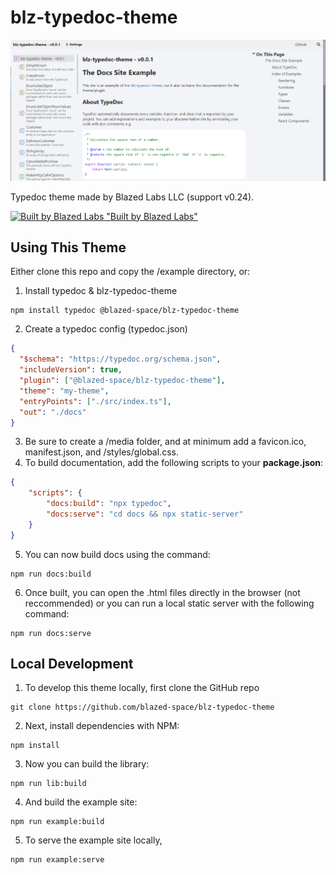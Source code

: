 # blz-typedoc-theme

!["Screenshot" Screenshot](Screenshot.png)

Typedoc theme made by Blazed Labs LLC (support v0.24).

[![Built by Blazed Labs "Built by Blazed Labs"](https://img.shields.io/badge/Built%20By-Blazed%20Labs-red?logo=data:image/webp;base64,UklGRjYBAABXRUJQVlA4WAoAAAAQAAAAHwAAHwAAQUxQSN8AAAABgGPb2rHnM36Vsd0ZtTMGO2WGYJuVW9t2JpDKtivr14snGEBETADzn3KCIAiiKEockLZiZHh4ZHRsfCYTSO40op+SgRifQ9SwAqUuoioYaHn2x2ZQtWDSBKoZTBxDtYAJI6hOMHkS1cNDRdygzsOBbBaN2BEDCFf0jXvPAYm+NRIe+APYrhiJu7RUXOk32WsGVdy9kXLLj8J+w0jdoRDxlUb6p3iiuAcA46YXgTJkBG1gcd5nMLvOuOBHmIdAnOsezKE7js19h3jL53CMNntkaZF8aak3RcMQiyo1z/yXAFZQOCAwAAAA0AIAnQEqIAAgAD5tJptNpCEiopQAgA2JaQAATCggAAD9s//7f+1P//sZyP/OOAAA)](https://blazedlabs.com/)

## Using This Theme
Either clone this repo and copy the /example directory, or:
1. Install typedoc & blz-typedoc-theme
```shell
npm install typedoc @blazed-space/blz-typedoc-theme
```
2. Create a typedoc config (typedoc.json)
```json
{
  "$schema": "https://typedoc.org/schema.json",
  "includeVersion": true,
  "plugin": ["@blazed-space/blz-typedoc-theme"],
  "theme": "my-theme",
  "entryPoints": ["./src/index.ts"],
  "out": "./docs"
}
```
3. Be sure to create a /media folder, and at minimum add a favicon.ico, manifest.json, and /styles/global.css.
4. To build documentation, add the following scripts to your **package.json**:
```json
{
    "scripts": {
        "docs:build": "npx typedoc",
        "docs:serve": "cd docs && npx static-server"
    }
}
```
5. You can now build docs using the command:
```shell
npm run docs:build
```
6. Once built, you can open the .html files directly in the browser (not reccommended) or you can run a local static server with the following command:
```shell
npm run docs:serve
```

## Local Development
1. To develop this theme locally, first clone the GitHub repo
```shell
git clone https://github.com/blazed-space/blz-typedoc-theme
```
2. Next, install dependencies with NPM:
```shell
npm install
```
3. Now you can build the library:
```shell
npm run lib:build
```
4. And build the example site:
```shell
npm run example:build
```
5. To serve the example site locally,
```shell
npm run example:serve
```